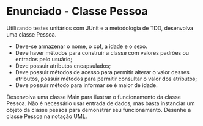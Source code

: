 # Enunciado - Classe Pessoa

Utilizando testes unitários com JUnit e a metodologia de TDD, desenvolva uma classe Pessoa. 

* Deve-se armazenar o nome, o cpf, a idade e o sexo. 
* Deve haver métodos para construir a classe com valores padrões ou entrados pelo usuário; 
* Deve possuir atributos encapsulados; 
* Deve possuir métodos de acesso para permitir alterar o valor desses atributos, possuir métodos para permitir consultar o valor dos atributos; 
* Deve possuir método para informar se é maior de idade. 


Desenvolva uma classe Main para ilustrar o funcionamento da classe Pessoa. Não é necessário usar entrada de dados, mas basta instanciar um objeto da classe pessoa para demonstrar seu funcionamento. Desenhe a classe Pessoa na notação UML.
